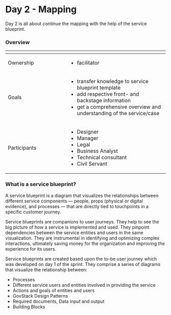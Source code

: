 # Day 2 - Mapping

Day 2 is all about continue the mapping with the help of the service blueprint.

### Overview

<table data-header-hidden><thead><tr><th width="174"></th><th></th></tr></thead><tbody><tr><td>Ownership</td><td><ul><li>facilitator</li></ul></td></tr><tr><td>Goals</td><td><ul><li>transfer knowledge to service blueprint template</li><li>add respective front- and backstage information</li><li>get a comprehensive overview and understanding of the service/case</li></ul></td></tr><tr><td>Participants</td><td><ul><li>Designer</li><li>Manager</li><li>Legal</li><li>Business Analyst</li><li>Technical consultant</li><li>Civil Servant</li></ul></td></tr></tbody></table>

### What is a service blueprint?

A service blueprint is a diagram that visualizes the relationships between different service components — people, props (physical or digital evidence), and processes — that are directly tied to touchpoints in a specific customer journey.

Service blueprints are companions to user journeys. They help to see the big picture of how a service is implemented and used. They pinpoint dependencies between the service entities and users in the same visualization. They are instrumental in identifying and optimizing complex interactions, ultimately saving money for the organization and improving the experience for its users.

Service blueprints are created based upon the to-be user journey which was developed on day 1 of the sprint. They comprise a series of diagrams that visualize the relationship between:

* Processes
* Different service users and entities involved in providing the service&#x20;
* Actions and goals of entities and users&#x20;
* GovStack Design Patterns&#x20;
* Required documents, Data input and output&#x20;
* Building Blocks

